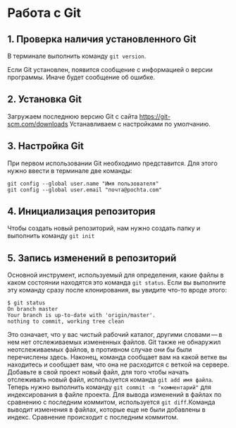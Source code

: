  # Работа с Git

 ## 1. Проверка наличия установленного Git
В терминале выполнить команду `git version`.

Если Git установлен, появится сообщение с информацией о версии программы. Иначе будет сообщение об ошибке.

## 2. Установка Git
Загружаем последнюю версию Git с сайта
https://git-scm.com/downloads
Устанавливаем с настройками по умолчанию.

## 3. Настройка Git 
При первом использовании Git необходимо представится. Для этого нужно ввести в терминале две команды:
```
git config --global user.name "Имя пользователя"
git config --global user.email "почта@pochta.com"
```

## 4. Инициализация репозитория 
Чтобы создать новый репозиторий, нам нужно создать папку и выполнить команду `git init`

## 5. Запись изменений в репозиторий
Основной инструмент, используемый для определения, какие файлы в каком состоянии находятся это команда `git status`. Если вы выполните эту команду сразу после клонирования, вы увидите что-то вроде этого:
```
$ git status
On branch master
Your branch is up-to-date with 'origin/master'.
nothing to commit, working tree clean
```
Это означает, что у вас чистый рабочий каталог, другими словами — в нем нет отслеживаемых измененных файлов. Git также не обнаружил неотслеживаемых файлов, в противном случае они бы были перечислены здесь. Наконец, команда сообщает вам на какой ветке вы находитесь и сообщает вам, что она не расходится с веткой на сервере.
Добавьте в свой проект новый файл, для того чтобы начать отслеживать новый файл,
используется команда `git add имя файла`.
Теперь нужно выполнить команду `git commit -m "комментарий"` для индексирования в файле проекта.
Для вывода изменений в файлах по сравнению с последним коммитом, используется `git diff`.Команда выводит изменения в файлах, которые еще не были добавлены в индекс. Сравнение происходит с последним коммитом. 